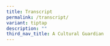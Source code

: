 ```yaml
---
title: Transcript
permalink: /transcript/
variant: tiptap
description: ""
third_nav_title: A Cultural Guardian
---
```

